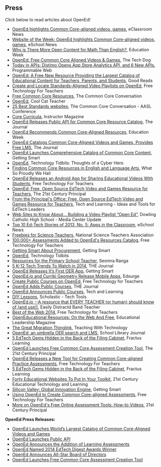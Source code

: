 **Press**
-----

Click below to read articles about OpenEd!

* [OpenEd highlights Common Core-aligned videos, games](http://www.eclassroomnews.com/2013/10/08/opened-highlights-common-core-aligned-videos-games/), eClassroom News
* [Website of the Week: OpenEd highlights Common Core-aligned videos, games]( http://www.eschoolnews.com/2013/10/08/opened-videos-games-158/), eSchool News
* [Why is There More Open Content for Math Than English?](http://blogs.edweek.org/edweek/on_innovation/2013/09/why_is_there_more_open_content_for_math_than_english.html), Education Week
* [OpenEd: Free Common Core Aligned Videos & Games]( https://sites.google.com/a/nhusd.k12.ca.us/thetechdog/newest-resources/openedfreecommoncorealignedvideosgames), The Tech Dog
* [Today in APIs: Distimo Opens App Store Analytics API, and 6 New APIs](http://blog.programmableweb.com/2013/11/15/today-in-apis-distimo-opens-app-store-analytics-api-and-6-new-apis/), Programmable Web
* [OpenEd: A Free New Resource Providing the Largest Catalog of Educational Content for Teachers, Parents, and Students](http://www.goodreads.com/author_blog_posts/4435727-opened-a-free-new-resource-providing-the-largest-catalog-of-educational), Good Reads
* [Create and Locate Standards-Aligned Video Playlists on OpenEd](http://www.freetech4teachers.com/2013/10/create-and-locate-standards-aligned.html#.UqIsIWRDu7p), Free Technology For Teachers
* [Free Common Core Resources]( http://www.commoncoreconversation.com/), The Common Core Conversation
* [OpenEd](http://vickidavis.me/post/67364738600/opened#notes), Cool Cat Teacher
* [25 Best Standards websites]( https://www.smore.com/gwgv), The Common Core Conversation - AASL Conference
* [Core Curricula]( http://www.scholastic.com/teachers/article/6-common-myths-about-common-core), Instructor Magazine
* [OpenEd Releases Public API for Common Core Resource Catalog](http://thejournal.com/articles/2013/11/14/opened-releases-public-api-for-common-core-resource-catalog.aspx), The Journal
* [OpenEd Recommends Common Core-Aligned Resources](http://blogs.edweek.org/edweek/marketplacek12/2013/10/opened_recommends_common_core-aligned_resources.html), Education Week
* [OpenEd Catalogs Common Core-Aligned Videos and Games, Provides Free LMS](http://thejournal.com/articles/2013/10/10/opened-catalogs-common-core-aligned-videos-and-games.aspx), The Journal
* [OpenEd Launches Comprehensive Catalog of Common Core Content](http://gettingsmart.com/2013/06/opened-launches-comprehensive-catalog-of-common-core-content/), Getting Smart
* [OpenEd](http://cyber-kap.blogspot.com/2013/12/opened.html), Technology Tidbits: Thoughts of a Cyber Hero
* [Finding Common Core Resources in English and Language Arts](http://www.whatsoproudlywehail.org/finding-common-core-resources-in-english-and-language-arts), What So Proudly We Hail
* [OpenEd Releases an Android App for Sharing Educational Videos With Students](http://www.freetech4teachers.com/2013/12/opened-releases-android-app-to-share.html#.UrG1fWRDuxc), Free Technology For Teachers
* [OpenEd: Free, Open Source EdTech Video and Games Resource for Teachers](http://the21stcenturyprincipal.blogspot.com/2013/12/opened-free-open-source-edtech-video.html), The 21st Century Principal
* [From the Principal's Office: Free, Open Source EdTech Video and Games Resource for Teachers](http://www.techlearning.com/default.aspx?tabid=67&entryid=6921), Tech and Learning - Ideas and Tools for EdTech Leaders
* [Web Sites to Know About… Building a Video Playlist  “Open Ed”](http://www.dowlingcatholic.org/Portals/0/Media%20Center/MCupdateDEC13.pdf), Dowling Catholic High School - Media Center Update
* [Top 10 Ed-Tech Stories of 2013, No. 5: Apps in the Classroom](http://www.eschoolnews.com/2013/12/25/top-10-apps-492/2/), eSchool News
* [Freebies for Science Teachers](http://www.nsta.org/publications/freebies.aspx), National Science Teachers Association
* [100,000+ Assessments Added to OpenEd's Resources Catalog](http://www.freetech4teachers.com/2014/01/100000-assessments-added-to-openeds.html), Free Technology For Teachers
* [Getting Smart About Procurement](http://gettingsmart.com/2014/01/edtech-10-getting-smart-procurement/), Getting Smart
* [OpenEd](http://cyber-kap.blogspot.com/2014/02/opened.html), Technology Tidbits
* [Resources for the Primary School Teacher](http://www.seomraranga.com/links/), Seomra Ranga
* [5 K-12 Tech Trends To Watch in 2014](http://thejournal.com/articles/2014/02/06/5-k-12-tech-trends-to-watch-in-2014.aspx?admgarea=Features1), THE Journal
* [OpenEd Releases It’s First OER App](http://gettingsmart.com/2014/02/opened-releases-first-oer-app/), Getting Smart
* [OpenEd.io and Curriki Geometry Release Mobile Apps](https://www.edsurge.com/n/2014-02-23-opened-io-and-curriki-geometry-release-mobile-apps), Edsurge
* [Create Public Courses on OpenEd](http://www.freetech4teachers.com/2014/02/create-public-courses-on-opened.html#.UxAArfRdW7p), Free Technology for Teachers
* [OpenEd Adds Public Courses](http://thejournal.com/articles/2014/03/03/opened-adds-public-courses.aspx), THE Journal
* [OpenEd Announces Public Courses](http://www.techlearning.com/Default.aspx?tabid=67&entryid=7247), Tech and Learning
* [DIY Lessons](http://blogs.scholastic.com/techtools/2014/03/diy-lessons.html#.UxZsKPSwK0A), Scholastic - Tech Tools
* [OpenEd.io --A resource that EVERY TEACHER (or human) should know of (and use!)](http://www.easilydistractedbandteacher.com/2014/03/openedio-resource-that-every-teacher-or.html), Easily Distractd Band Teacher
* [Best of the Web 2014](http://www.freetech4teachers.com/2014/03/best-of-web-2014.html#.Ux9vh-ddUn1), Free Technology for Teachers
* [OpenEducational Resources: On the Web And Free](http://www.educationalleadership-digital.com/educationalleadership/201403?pg=88#pg88), Educational Leadership Magazine
* [The Great Migration Thinglink](http://techencounter.wordpress.com/2014/03/11/the-great-migration-thinglink/), Teaching With Technology
* [OpenEd: an umbrella OER search and LMS](http://blogs.slj.com/neverendingsearch/2014/04/27/opened-an-umbrella-oer-search-and-lms/), School Library Journal
* [5 EdTech Gems Hidden in the Back of the Filing Cabinet](http://www.fractuslearning.com/2014/06/06/edtech-gems-filing-cabinet/), Fractus Learning
* [OpenEd Launches Free Common Core Assessment Creation Tool](http://the21stcenturyprincipal.blogspot.com/2014/06/opened-launches-free-common-core.html), The 21st Century Principal
* [OpenEd Releases a New Tool for Creating Common Core-aligned Practice Assessments](http://www.freetech4teachers.com/2014/06/opened-releases-new-tool-for-creating.html#.U6SyHY1dW7o), Free Technology For Teachers
* [5 EdTech Gems Hidden in the Back of the Filing Cabinet](http://www.fractuslearning.com/2014/06/06/edtech-gems-filing-cabinet/), Fractus Learning
* [Forty Educational Websites To Put In Your Toolkit](http://21centuryedtech.wordpress.com/2014/06/21/part-2-forty-educational-websites-to-put-in-your-toolkit/), 21st Century Educational Technology and Learning
* [Silicon Valley: Global Innovation Engine](http://gettingsmart.com/2014/06/creative-cluster-silicon-valley/), Getting Smart
* [Using OpenEd to Create Common Core-aligned Assessments](http://www.freetech4teachers.com/2014/07/free-webinar-using-opened-to-create.html#.U7WojI1dW_t), Free Technology For Teachers
* [More on OpenEd's Free Online Assessment Tools: How-to Videos](http://the21stcenturyprincipal.blogspot.com/2014/06/more-on-openeds-free-online-assessment.html), 21st Century Principal
       


**OpenEd Press Releases:**  

* [OpenEd Launches World’s Largest Catalog of Common Core-Aligned Videos and Games](https://dl.dropboxusercontent.com/u/18824352/10.8.13%20OpenEd_Launch_FINAL.pdf)
* [OpenEd Launches Public API](https://dl.dropboxusercontent.com/u/18824352/11.14.13OpenEdOpenSource%20FINAL.pdf)
* [OpenEd Announces the Addition of Learning Assessments](https://dl.dropboxusercontent.com/u/18824352/1.13.14OpenEdAssesments.pdf)
* [OpenEd Named 2014 EdTech Digest Awards Winner](https://dl.dropboxusercontent.com/u/18824352/3.28.14%20OpenEdetdAwards.pdf)
* [OpenEd Announces All-Star Board of Directors](https://dl.dropboxusercontent.com/u/18824352/5.5.14OpenEdBoard.pdf)
* [OpenEd Launches Free Common Core Assessment Creation Tool](https://db.tt/8ySV5gMf)


